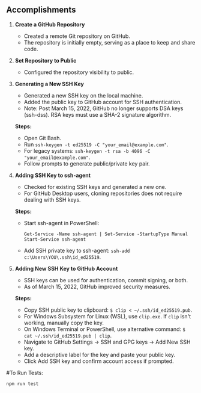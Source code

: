 ## Accomplishments

1. **Create a GitHub Repository**
    - Created a remote Git repository on GitHub.
    - The repository is initially empty, serving as a place to keep and share code.

2. **Set Repository to Public**
    - Configured the repository visibility to public.

3. **Generating a New SSH Key**
    - Generated a new SSH key on the local machine.
    - Added the public key to GitHub account for SSH authentication.
    - Note: Post March 15, 2022, GitHub no longer supports DSA keys (ssh-dss). RSA keys must use a SHA-2 signature algorithm.

    **Steps:**
    - Open Git Bash.
    - Run `ssh-keygen -t ed25519 -C "your_email@example.com"`.
    - For legacy systems: `ssh-keygen -t rsa -b 4096 -C "your_email@example.com"`.
    - Follow prompts to generate public/private key pair.

4. **Adding SSH Key to ssh-agent**
    - Checked for existing SSH keys and generated a new one.
    - For GitHub Desktop users, cloning repositories does not require dealing with SSH keys.

    **Steps:**
    - Start ssh-agent in PowerShell: 
        ```
        Get-Service -Name ssh-agent | Set-Service -StartupType Manual
        Start-Service ssh-agent
        ```
    - Add SSH private key to ssh-agent: `ssh-add c:\Users\YOU\.ssh\id_ed25519`.

5. **Adding New SSH Key to GitHub Account**
    - SSH keys can be used for authentication, commit signing, or both.
    - As of March 15, 2022, GitHub improved security measures.

    **Steps:**
    - Copy SSH public key to clipboard: `$ clip < ~/.ssh/id_ed25519.pub`.
    - For Windows Subsystem for Linux (WSL), use `clip.exe`. If `clip` isn't working, manually copy the key.
    - On Windows Terminal or PowerShell, use alternative command: `$ cat ~/.ssh/id_ed25519.pub | clip`.
    - Navigate to GitHub Settings → SSH and GPG keys → Add New SSH key.
    - Add a descriptive label for the key and paste your public key.
    - Click Add SSH key and confirm account access if prompted.

#To Run Tests:

`npm run test`